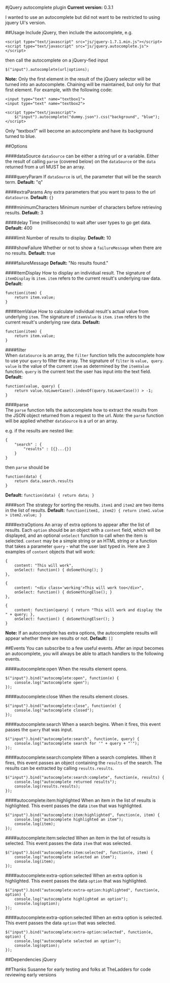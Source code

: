 #jQuery autocomplete plugin
**Current version:** 0.3.1

I wanted to use an autocomplete but did not want to be restricted to using jquery UI's version. 

##Usage
Include jQuery, then include the autocomplete, e.g.

	<script type="text/javascript" src="js/jquery-1.7.1.min.js"></script>
	<script type="text/javascript" src="js/jquery.autocomplete.js"></script>
	
then call the autocomplete on a jQuery-fied input 

	$("input").autocomplete(url|options);
	
**Note:** Only the first element in the result of the jQuery selector will be turned into an autocomplete. Chaining will be maintained, but only for that first element. For example, with the following code:

	<input type="text" name="textbox1">
	<input type="text" name="textbox2">
	
	<script type="text/javascript">
		$("input").autocomplete("dummy.json").css("background", "blue");
	</script>

Only "textbox1" will become an autocomplete and have its background turned to blue.

##Options

####dataSource
`dataSource` can be either a string url or a variable.
Either the result of calling `parse` (covered below) on the `dataSource` or the `data` returned from a url MUST be an array.
            
####queryParam
If `dataSource` is url, the parameter that will be the search term.
**Default:** "q"


####extraParams
Any extra parameters that you want to pass to the url `dataSource`.
**Default:** `{}`


####minimumCharacters
Minimum number of characters before retrieving results.
**Default:** 3
          
            
####delay
Time (milliseconds) to wait after user types to go get data.
**Default:** 400
            
            
####limit
Number of results to display.
**Default:** 10


####showFailure
Whether or not to show a `failureMessage` when there are no results.
**Default:** true

            
####failureMessage
**Default:** "No results found."
            
            
####itemDisplay
How to display an individual result. The signature of `itemDisplay` is `item`.
`item` refers to the current result's underlying raw data. 
**Default:**

	function(item) {
		return item.value;
	}

            
####itemValue
How to calculate individual result's actual value from underlying `item`.
The signature of `itemValue` is `item`. `item` refers to the current result's underlying raw data.
**Default:**

	function(item) {
		return item.value;
	}

         
####filter   
When `dataSource` is an array, the `filter` function tells the autocomplete how to use your `query` to filter the array.
The signature of `filter` is `value, query`. `value` is the value of the current `item` as determined by the `itemValue` function.
`query` is the current text the user has input into the text field.
**Default:**

	function(value, query) {
		return value.toLowerCase().indexOf(query.toLowerCase()) > -1;
	}

         
####parse   
The `parse` function tells the autocomplete how to extract the results from the JSON object returned from a request to the url.
*Note:* the `parse` function will be applied whether `dataSource` is a url or an array. 

e.g. if the results are nested like:

	{
		"search" : {
			"results" : [{}...{}]
		}
	}

then `parse` should be

	function(data) {
		return data.search.results
	}

**Default:** `function(data) { return data; }`

            
####sort
The strategy for sorting the results. `item1` and `item2` are two items in the list of results.
**Default:** `function(item1, item2) { return item1.value > item2.value; }`


####extraOptions
An array of extra options to appear after the list of results. Each `option` should be an object with a `content` field,
which will be displayed, and an optional `onSelect` function to call when the item is selected. `content` may be a simple
string or an HTML string or a function that takes a parameter `query` - what the user last typed in. Here are 3 
examples of `content` objects that will work:

	{
		content: "This will work",
		onSelect: function() { doSomething(); }
	},
  
	{
		content: "<div class='working'>This will work too</div>",
		onSelect: function() { doSomethingElse(); }
	},
  
	{
		content: function(query) { return "This will work and display the " + query; },
		onSelect: function() { doSomethingElser(); }
	}

**Note:** If an autocomplete has extra options, the autocomplete results will appear whether there are results or not.
**Default:** `[]`

##Events
You can subscribe to a few useful events. After an input becomes an autocomplete, you will always be able to attach handlers to the following events.

####autocomplete:open
When the results element opens.
	
	$("input").bind("autocomplete:open", function(e) {
		console.log("autocomplete open");
	});

####autocomplete:close
When the results element closes.

	$("input").bind("autocomplete:close", function(e) {
		console.log("autocomplete closed");
	});

####autocomplete:search
When a search begins. When it fires, this event passes the `query` that was input.

	$("input").bind("autocomplete:search", function(e, query) {
		console.log("autocomplete search for '" + query + "'");
	});

####autocomplete:search:complete
When a search completes. When it fires, this event passes an object containing the `results` of the search. The results can be extracted by calling `results.results`.

	$("input").bind("autocomplete:search:complete", function(e, results) {
		console.log("autocomplete returned results");
		console.log(results.results);
	});

####autocomplete:item:highlighted
When an item in the list of results is highlighted. This event passes the data `item` that was highlighted.

	$("input").bind("autocomplete:item:highlighted", function(e, item) {
		console.log("autocomplete highlighted an item");
		console.log(item);
	});

####autocomplete:item:selected
When an item in the list of results is selected. This event passes the data `item` that was selected.

	$("input").bind("autocomplete:item:selected", function(e, item) {
		console.log("autocomplete selected an item");
		console.log(item);
	});

####autocomplete:extra-option:selected
When an extra option is highlighted. This event passes the data `option` that was highlighted.

	$("input").bind("autocomplete:extra-option:highlighted", function(e, option) {
		console.log("autocomplete highlighted an option");
		console.log(option);
	});

####autocomplete:extra-option:selected
When an extra option is selected. This event passes the data `option` that was selected.

	$("input").bind("autocomplete:extra-option:selected", function(e, option) {
		console.log("autocomplete selected an option");
		console.log(option);
	});


##Dependencies
jQuery


##Thanks
Susanne for early testing and folks at TheLadders for code reviewing early versions

